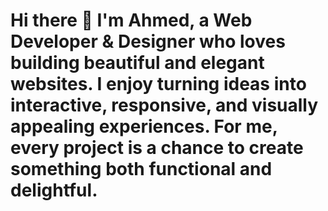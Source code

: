 # Hi there 👋 I'm Ahmed, a Web Developer & Designer who loves building beautiful and elegant websites. I enjoy turning ideas into interactive, responsive, and visually appealing experiences. For me, every project is a chance to create something both functional and delightful.

<!--
**ahmedHosny8/ahmedHosny8** is a ✨ _special_ ✨ repository because its `README.md` (this file) appears on your GitHub profile.

Here are some ideas to get you started:

- 🔭 I’m currently working on ...
- 🌱 I’m currently learning ...
- 👯 I’m looking to collaborate on ...
- 🤔 I’m looking for help with ...
- 💬 Ask me about ...
- 📫 How to reach me: ...
- 😄 Pronouns: ...
- ⚡ Fun fact: ...
-->
